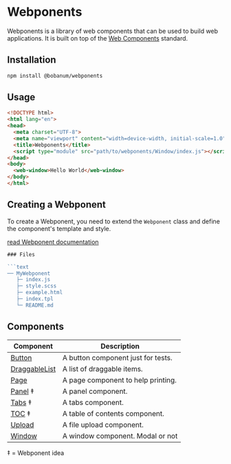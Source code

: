 # Webponents

Webponents is a library of web components that can be used to build web applications. It is built on top of the [Web Components](https://developer.mozilla.org/en-US/docs/Web/Web_Components) standard.

## Installation

```bash
npm install @bobanum/webponents
```

## Usage

```html
<!DOCTYPE html>
<html lang="en">
<head>
  <meta charset="UTF-8">
  <meta name="viewport" content="width=device-width, initial-scale=1.0">
  <title>Webponents</title>
  <script type="module" src="path/to/webponents/Window/index.js"></script>
</head>
<body>
  <web-window>Hello World</web-window>
</body>
</html>
```

## Creating a Webponent

To create a Webponent, you need to extend the `Webponent` class and define the component's template and style.

[read Webponent documentation](WEBPONENT.md)

```javascript
### Files

```text
── MyWebponent
   ├─ index.js
   ├─ style.scss
   ├─ example.html
   ├─ index.tpl
   └─ README.md
```

## Components

| Component                                | Description                        |
| ---------------------------------------- | ---------------------------------- |
| [Button](Button/README.md)               | A button component just for tests. |
| [DraggableList](DraggableList/README.md) | A list of draggable items.         |
| [Page](Page/README.md)                   | A page component to help printing. |
| [Panel](Panel/README.md) ‡               | A panel component.                 |
| [Tabs](Tabs/README.md) ‡                 | A tabs component.                  |
| [TOC](TOC/README.md) ‡                   | A table of contents component.     |
| [Upload](Upload/README.md)               | A file upload component.           |
| [Window](Window/README.md)               | A window component. Modal or not   |

‡ = Webponent idea
